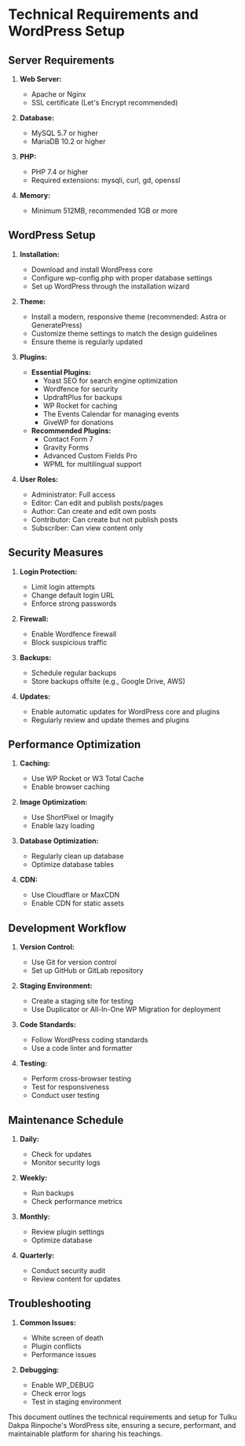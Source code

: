 # Technical Requirements and WordPress Setup

## Server Requirements

1. **Web Server:**
   - Apache or Nginx
   - SSL certificate (Let's Encrypt recommended)

2. **Database:**
   - MySQL 5.7 or higher
   - MariaDB 10.2 or higher

3. **PHP:**
   - PHP 7.4 or higher
   - Required extensions: mysqli, curl, gd, openssl

4. **Memory:**
   - Minimum 512MB, recommended 1GB or more

## WordPress Setup

1. **Installation:**
   - Download and install WordPress core
   - Configure wp-config.php with proper database settings
   - Set up WordPress through the installation wizard

2. **Theme:**
   - Install a modern, responsive theme (recommended: Astra or GeneratePress)
   - Customize theme settings to match the design guidelines
   - Ensure theme is regularly updated

3. **Plugins:**
   - **Essential Plugins:**
     - Yoast SEO for search engine optimization
     - Wordfence for security
     - UpdraftPlus for backups
     - WP Rocket for caching
     - The Events Calendar for managing events
     - GiveWP for donations
   - **Recommended Plugins:**
     - Contact Form 7
     - Gravity Forms
     - Advanced Custom Fields Pro
     - WPML for multilingual support

4. **User Roles:**
   - Administrator: Full access
   - Editor: Can edit and publish posts/pages
   - Author: Can create and edit own posts
   - Contributor: Can create but not publish posts
   - Subscriber: Can view content only

## Security Measures

1. **Login Protection:**
   - Limit login attempts
   - Change default login URL
   - Enforce strong passwords

2. **Firewall:**
   - Enable Wordfence firewall
   - Block suspicious traffic

3. **Backups:**
   - Schedule regular backups
   - Store backups offsite (e.g., Google Drive, AWS)

4. **Updates:**
   - Enable automatic updates for WordPress core and plugins
   - Regularly review and update themes and plugins

## Performance Optimization

1. **Caching:**
   - Use WP Rocket or W3 Total Cache
   - Enable browser caching

2. **Image Optimization:**
   - Use ShortPixel or Imagify
   - Enable lazy loading

3. **Database Optimization:**
   - Regularly clean up database
   - Optimize database tables

4. **CDN:**
   - Use Cloudflare or MaxCDN
   - Enable CDN for static assets

## Development Workflow

1. **Version Control:**
   - Use Git for version control
   - Set up GitHub or GitLab repository

2. **Staging Environment:**
   - Create a staging site for testing
   - Use Duplicator or All-In-One WP Migration for deployment

3. **Code Standards:**
   - Follow WordPress coding standards
   - Use a code linter and formatter

4. **Testing:**
   - Perform cross-browser testing
   - Test for responsiveness
   - Conduct user testing

## Maintenance Schedule

1. **Daily:**
   - Check for updates
   - Monitor security logs

2. **Weekly:**
   - Run backups
   - Check performance metrics

3. **Monthly:**
   - Review plugin settings
   - Optimize database

4. **Quarterly:**
   - Conduct security audit
   - Review content for updates

## Troubleshooting

1. **Common Issues:**
   - White screen of death
   - Plugin conflicts
   - Performance issues

2. **Debugging:**
   - Enable WP_DEBUG
   - Check error logs
   - Test in staging environment

This document outlines the technical requirements and setup for Tulku Dakpa Rinpoche's WordPress site, ensuring a secure, performant, and maintainable platform for sharing his teachings.